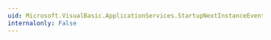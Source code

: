 ```yaml
---
uid: Microsoft.VisualBasic.ApplicationServices.StartupNextInstanceEventHandler
internalonly: False
---
```


